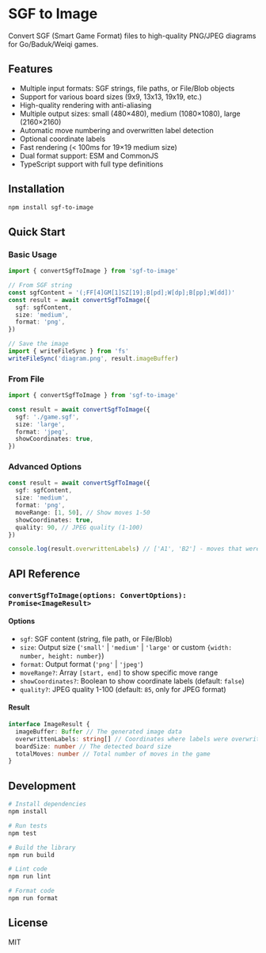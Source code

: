 # SGF to Image

Convert SGF (Smart Game Format) files to high-quality PNG/JPEG diagrams for Go/Baduk/Weiqi games.

## Features

- Multiple input formats: SGF strings, file paths, or File/Blob objects
- Support for various board sizes (9x9, 13x13, 19x19, etc.)
- High-quality rendering with anti-aliasing
- Multiple output sizes: small (480×480), medium (1080×1080), large (2160×2160)
- Automatic move numbering and overwritten label detection
- Optional coordinate labels
- Fast rendering (< 100ms for 19×19 medium size)
- Dual format support: ESM and CommonJS
- TypeScript support with full type definitions

## Installation

```bash
npm install sgf-to-image
```

## Quick Start

### Basic Usage

```typescript
import { convertSgfToImage } from 'sgf-to-image'

// From SGF string
const sgfContent = '(;FF[4]GM[1]SZ[19];B[pd];W[dp];B[pp];W[dd])'
const result = await convertSgfToImage({
  sgf: sgfContent,
  size: 'medium',
  format: 'png',
})

// Save the image
import { writeFileSync } from 'fs'
writeFileSync('diagram.png', result.imageBuffer)
```

### From File

```typescript
import { convertSgfToImage } from 'sgf-to-image'

const result = await convertSgfToImage({
  sgf: './game.sgf',
  size: 'large',
  format: 'jpeg',
  showCoordinates: true,
})
```

### Advanced Options

```typescript
const result = await convertSgfToImage({
  sgf: sgfContent,
  size: 'medium',
  format: 'png',
  moveRange: [1, 50], // Show moves 1-50
  showCoordinates: true,
  quality: 90, // JPEG quality (1-100)
})

console.log(result.overwrittenLabels) // ['A1', 'B2'] - moves that were overwritten
```

## API Reference

### `convertSgfToImage(options: ConvertOptions): Promise<ImageResult>`

#### Options

- `sgf`: SGF content (string, file path, or File/Blob)
- `size`: Output size (`'small'` | `'medium'` | `'large'` or custom `{width: number, height: number}`)
- `format`: Output format (`'png'` | `'jpeg'`)
- `moveRange?`: Array `[start, end]` to show specific move range
- `showCoordinates?`: Boolean to show coordinate labels (default: `false`)
- `quality?`: JPEG quality 1-100 (default: `85`, only for JPEG format)

#### Result

```typescript
interface ImageResult {
  imageBuffer: Buffer // The generated image data
  overwrittenLabels: string[] // Coordinates where labels were overwritten (e.g., ko)
  boardSize: number // The detected board size
  totalMoves: number // Total number of moves in the game
}
```

## Development

```bash
# Install dependencies
npm install

# Run tests
npm test

# Build the library
npm run build

# Lint code
npm run lint

# Format code
npm run format
```

## License

MIT
